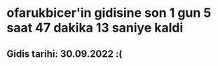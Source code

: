 # ofarukbicer'in gidisine son 1 gun 5 saat 47 dakika 13 saniye kaldi

## Gidis tarihi: 30.09.2022 :(